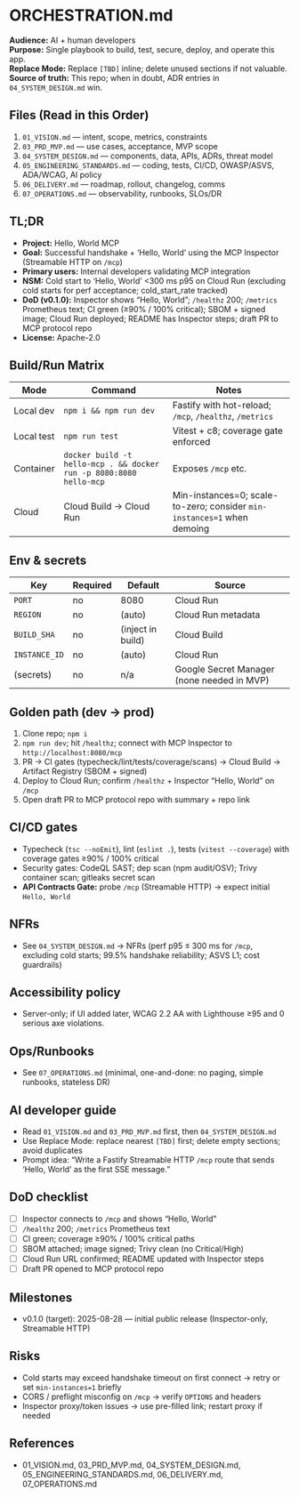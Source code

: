# ORCHESTRATION.md
**Audience:** AI + human developers  
**Purpose:** Single playbook to build, test, secure, deploy, and operate this app.  
**Replace Mode:** Replace `[TBD]` inline; delete unused sections if not valuable.  
**Source of truth:** This repo; when in doubt, ADR entries in `04_SYSTEM_DESIGN.md` win.

## Files (Read in this Order)
1. `01_VISION.md` — intent, scope, metrics, constraints
2. `03_PRD_MVP.md` — use cases, acceptance, MVP scope
3. `04_SYSTEM_DESIGN.md` — components, data, APIs, ADRs, threat model
4. `05_ENGINEERING_STANDARDS.md` — coding, tests, CI/CD, OWASP/ASVS, ADA/WCAG, AI policy
5. `06_DELIVERY.md` — roadmap, rollout, changelog, comms
6. `07_OPERATIONS.md` — observability, runbooks, SLOs/DR

## TL;DR
- **Project:** Hello, World MCP
- **Goal:** Successful handshake + ‘Hello, World’ using the MCP Inspector (Streamable HTTP on `/mcp`)
- **Primary users:** Internal developers validating MCP integration
- **NSM:** Cold start to ‘Hello, World’ <300 ms p95 on Cloud Run (excluding cold starts for perf acceptance; cold_start_rate tracked)
- **DoD (v0.1.0):** Inspector shows “Hello, World”; `/healthz` 200; `/metrics` Prometheus text; CI green (≥90% / 100% critical); SBOM + signed image; Cloud Run deployed; README has Inspector steps; draft PR to MCP protocol repo
- **License:** Apache-2.0

## Build/Run Matrix
| Mode | Command | Notes |
|---|---|---|
| Local dev | `npm i && npm run dev` | Fastify with hot-reload; `/mcp`, `/healthz`, `/metrics` |
| Local test | `npm run test` | Vitest + c8; coverage gate enforced |
| Container | `docker build -t hello-mcp . && docker run -p 8080:8080 hello-mcp` | Exposes `/mcp` etc. |
| Cloud | Cloud Build → Cloud Run | Min-instances=0; scale-to-zero; consider `min-instances=1` when demoing |

## Env & secrets
| Key | Required | Default | Source |
|---|---|---|---|
| `PORT` | no | 8080 | Cloud Run |
| `REGION` | no | (auto) | Cloud Run metadata |
| `BUILD_SHA` | no | (inject in build) | Cloud Build |
| `INSTANCE_ID` | no | (auto) | Cloud Run |
| (secrets) | no | n/a | Google Secret Manager (none needed in MVP) |

## Golden path (dev → prod)
1) Clone repo; `npm i`  
2) `npm run dev`; hit `/healthz`; connect with MCP Inspector to `http://localhost:8080/mcp`  
3) PR → CI gates (typecheck/lint/tests/coverage/scans) → Cloud Build → Artifact Registry (SBOM + signed)  
4) Deploy to Cloud Run; confirm `/healthz` + Inspector “Hello, World” on `/mcp`  
5) Open draft PR to MCP protocol repo with summary + repo link

## CI/CD gates
- Typecheck (`tsc --noEmit`), lint (`eslint .`), tests (`vitest --coverage`) with coverage gates ≥90% / 100% critical  
- Security gates: CodeQL SAST; dep scan (npm audit/OSV); Trivy container scan; gitleaks secret scan  
- **API Contracts Gate:** probe `/mcp` (Streamable HTTP) → expect initial `Hello, World`

## NFRs
- See `04_SYSTEM_DESIGN.md` → NFRs (perf p95 ≤ 300 ms for `/mcp`, excluding cold starts; 99.5% handshake reliability; ASVS L1; cost guardrails)

## Accessibility policy
- Server-only; if UI added later, WCAG 2.2 AA with Lighthouse ≥95 and 0 serious axe violations.

## Ops/Runbooks
- See `07_OPERATIONS.md` (minimal, one-and-done: no paging, simple runbooks, stateless DR)

## AI developer guide
- Read `01_VISION.md` and `03_PRD_MVP.md` first, then `04_SYSTEM_DESIGN.md`  
- Use Replace Mode: replace nearest `[TBD]` first; delete empty sections; avoid duplicates  
- Prompt idea: “Write a Fastify Streamable HTTP `/mcp` route that sends ‘Hello, World’ as the first SSE message.”

## DoD checklist
- [ ] Inspector connects to `/mcp` and shows “Hello, World”
- [ ] `/healthz` 200; `/metrics` Prometheus text
- [ ] CI green; coverage ≥90% / 100% critical paths
- [ ] SBOM attached; image signed; Trivy clean (no Critical/High)
- [ ] Cloud Run URL confirmed; README updated with Inspector steps
- [ ] Draft PR opened to MCP protocol repo

## Milestones
- v0.1.0 (target): 2025-08-28 — initial public release (Inspector-only, Streamable HTTP)

## Risks
- Cold starts may exceed handshake timeout on first connect → retry or set `min-instances=1` briefly
- CORS / preflight misconfig on `/mcp` → verify `OPTIONS` and headers
- Inspector proxy/token issues → use pre-filled link; restart proxy if needed

## References
- 01_VISION.md, 03_PRD_MVP.md, 04_SYSTEM_DESIGN.md, 05_ENGINEERING_STANDARDS.md, 06_DELIVERY.md, 07_OPERATIONS.md